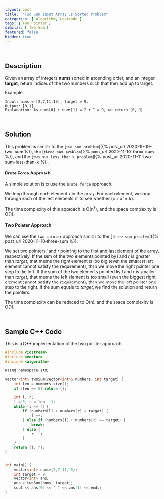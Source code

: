 ```yaml
---
layout: post
title:  "Two Sum Input Array Is Sorted Problem"
categories: [ Algorithm, Leetcode ]
tags: [ Two Pointer ]
similar: [ Two Sum ]
featured: false
hidden: true
---
```


<br />

## Description

Given an array of integers **nums** sorted in ascending order, and an integer **target**, return indices of the two numbers such that they add up to target.

Example: 
```
Input: nums = [2,7,11,15], target = 9.
Output: [0,1].
Explanation: As nums[0] + nums[1] = 2 + 7 = 9, we return [0, 1].
```

<br />

## Solution

This problem is similar to the [`two sum problem`]({% post_url 2020-11-09-two-sum %}), the [`three sum problem`]({% post_url 2020-11-10-three-sum %}), and the [`two sum less than k problem`]({% post_url 2020-11-11-two-sum-less-than-k %}).

#### Brute Force Approach

A simple solution is to use the `brute force` approach. 

We loop through each element *x* in the array. For each element, 
we loop through each of the rest elements *x'* to see whether (*x* + *x'* = *k*).

The time complexity of this approach is O(n<sup>2</sup>), 
and the space complexity is O(1).


#### Two Pointer Approach

We can use the `two pointer` approach similar to the [`three sum problem`]({% post_url 2020-11-10-three-sum %}).

We set two pointers *l* and *r* pointing to the first and last element of the array, respectively. If the sum of the two elements pointed by *l* and *r* is greater than *target*, that means the right element is too big (even the smallest left element cannot satisfy the requirement), then we move the right pointer one step to the left. If the sum of the two elements pointed by *l* and *r* is smaller than *target*, that means the left element is too small (even the biggest right element cannot satisfy the requirement), then we move the left pointer one step to the right. If the sum equals to *target*, we find the solution and return the pointers.

The time complexity can be reduced to O(n), and the space complexity is O(1).

<br />

## Sample C++ Code

This is a C++ implementation of the two pointer approach.

```c
#include <iostream>
#include <vector>
#include <algorithm>

using namespace std;

vector<int> twoSum(vector<int>& numbers, int target) {
    int len = numbers.size();
    if (len == 0) return {};
    
    int l, r;
    l = 0, r = len - 1;
    while (l <= r) {
        if (numbers[l] + numbers[r] < target) {
            l ++;
        } else if (numbers[l] + numbers[r] == target) {
            break;
        } else {
            r --;
        }
    }
    return {l, r};
}


int main() {
    vector<int> nums={2,7,11,15};
    int target = 9;
    vector<int> ans;
    ans = twoSum(nums, target);
    cout << ans[0] << " " << ans[1] << endl;
}
```
